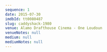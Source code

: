 ```yaml
---
sequence: 1
date: 2015-07-30
imdbId: tt0080487
slug: caddyshack-1980
venue: Alamo Drafthouse Cinema - One Loudoun
venueNotes: null
medium: null
mediumNotes: null
---
```


